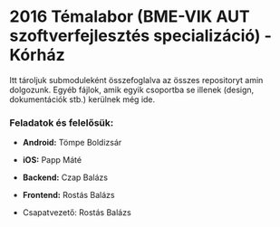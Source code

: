 # 2016 Témalabor (BME-VIK AUT szoftverfejlesztés specializáció) - Kórház

Itt tároljuk submoduleként összefoglalva az összes repositoryt amin dolgozunk.
Egyéb fájlok, amik egyik csoportba se illenek (design, dokumentációk stb.) kerülnek még ide.

### Feladatok és felelősük:

* **Android:** Tömpe Boldizsár
* **iOS:** Papp Máté
* **Backend:** Czap Balázs
* **Frontend:** Rostás Balázs

* Csapatvezető: Rostás Balázs  



